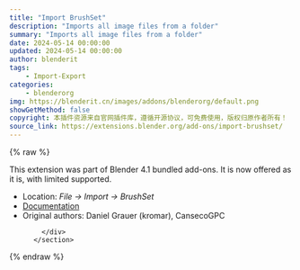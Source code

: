 ```yaml
---
title: "Import BrushSet"
description: "Imports all image files from a folder"
summary: "Imports all image files from a folder"
date: 2024-05-14 00:00:00
updated: 2024-05-14 00:00:00
author: blenderit
tags: 
    - Import-Export
categories:
    - blenderorg
img: https://blenderit.cn/images/addons/blenderorg/default.png
showGetMethod: false
copyright: 本插件资源来自官网插件库，遵循开源协议，可免费使用，版权归原作者所有！
source_link: https://extensions.blender.org/add-ons/import-brushset/
---
```


{% raw %}
<section id="about" class="mt-3">
            <div class="box style-rich-text">
              <p>This extension was part of Blender 4.1 bundled add-ons.
It is now offered as it is, with limited supported.</p>
<ul>
<li>Location: <em>File → Import → BrushSet</em></li>
<li><a rel="nofollow noopener noreferrer external" target="_blank" href="https://docs.blender.org/manual/en/4.1/org/index.php/Extensions:2.5/Py/Scripts/Import-Export/BrushSet">Documentation</a></li>
<li>Original authors: Daniel Grauer (kromar), CansecoGPC</li>
</ul>

            </div>
          </section>
<div style="display: none">blenderorg</div>
{% endraw %}